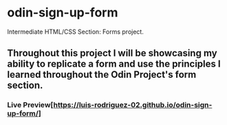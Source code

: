 # odin-sign-up-form

Intermediate HTML/CSS Section: Forms project.

## Throughout this project I will be showcasing my ability to replicate a form and use the principles I learned throughout the Odin Project's form section.

### Live Preview[https://luis-rodriguez-02.github.io/odin-sign-up-form/]
